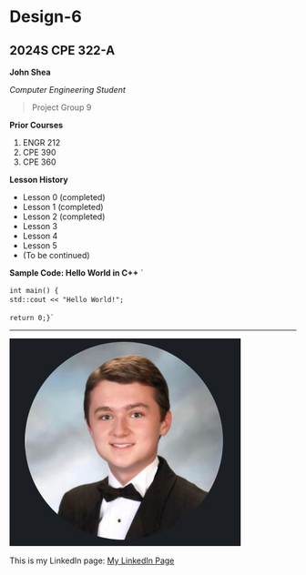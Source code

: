 # Design-6
## 2024S CPE 322-A 

**John Shea**

*Computer Engineering Student*

> Project Group 9

**Prior Courses**
1. ENGR 212
2. CPE 390
3. CPE 360

**Lesson History**
- Lesson 0 (completed)
- Lesson 1 (completed)
- Lesson 2 (completed)
- Lesson 3
- Lesson 4
- Lesson 5
- (To be continued)


**Sample Code: Hello World in C++**
` 

    int main() {
    std::cout << "Hello World!";
   
    return 0;}`

---

![Portrait](selfPortrait.jpg)

This is my LinkedIn page: [My LinkedIn Page](https://www.linkedin.com/in/john-shea-a608351a6/)



